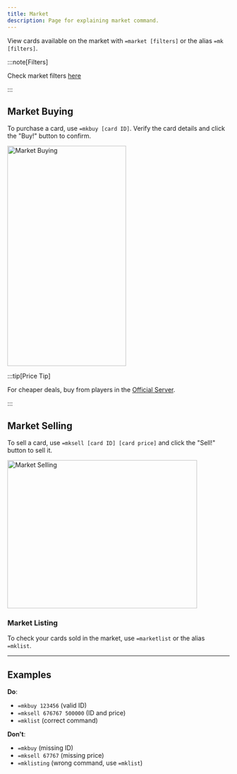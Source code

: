 ```yaml
---
title: Market
description: Page for explaining market command.
---
```


View cards available on the market with `=market [filters]` or the alias `=mk [filters]`.

:::note[Filters]

Check market filters [here](https://sethispr.github.io/cupid-test/general/filters/)

:::

## Market Buying

To purchase a card, use `=mkbuy [card ID]`. Verify the card details and click the "Buy!" button to confirm.

<img width="269" height="498" alt="Market Buying" src="https://github.com/user-attachments/assets/e8b02ed3-05d5-4e6d-a2bc-21a2db530935" />

:::tip[Price Tip]

For cheaper deals, buy from players in the [Official Server](https://discord.gg/Yvvnm39PpB).

:::

## Market Selling

To sell a card, use `=mksell [card ID] [card price]` and click the "Sell!" button to sell it.

<img width="430" height="335" alt="Market Selling" src="https://github.com/user-attachments/assets/d6cf62db-55fb-4932-9bc8-f735911a5afe" />

### Market Listing

To check your cards sold in the market, use `=marketlist` or the alias `=mklist`.

---

## Examples

**Do**:

- `=mkbuy 123456` (valid ID)
- `=mksell 676767 500000` (ID and price)
- `=mklist` (correct command)

**Don't**:

- `=mkbuy` (missing ID)
- `=mksell 67767` (missing price)
- `=mklisting` (wrong command, use `=mklist`)
